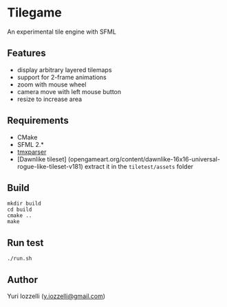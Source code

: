 # Tilegame

An experimental tile engine with SFML

## Features

* display arbitrary layered tilemaps
* support for 2-frame animations
* zoom with mouse wheel
* camera move with left mouse button
* resize to increase area

## Requirements

* CMake
* SFML 2.*
* [tmxparser](https://github.com/andrewrk/tmxparser)
* [Dawnlike tileset] (opengameart.org/content/dawnlike-16x16-universal-rogue-like-tileset-v181)
  extract it in the `tiletest/assets` folder

## Build

```
mkdir build
cd build
cmake ..
make
```
## Run test

```
./run.sh
```

## Author

Yuri Iozzelli (<y.iozzelli@gmail.com>)

